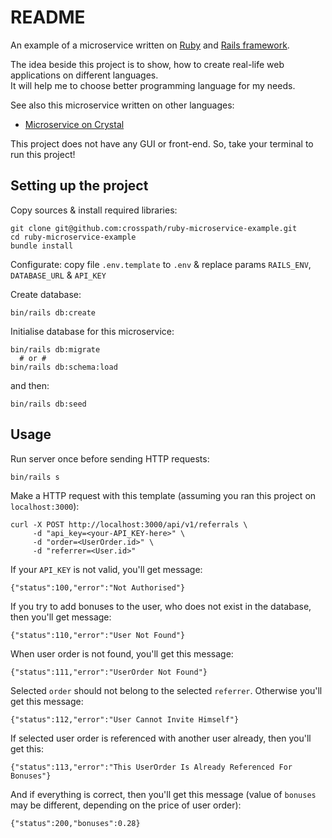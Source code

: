 # README

An example of a microservice written on [Ruby](https://www.ruby-lang.org) and [Rails framework](https://rubyonrails.org/).

The idea beside this project is to show, how to create real-life web applications on different languages.  
It will help me to choose better programming language for my needs.

See also this microservice written on other languages:

* [Microservice on Crystal](https://github.com/crosspath/crystal-microservice-example)

This project does not have any GUI or front-end. So, take your terminal to run this project!

## Setting up the project

Copy sources & install required libraries:

```
git clone git@github.com:crosspath/ruby-microservice-example.git
cd ruby-microservice-example
bundle install
```

Configurate: copy file `.env.template` to `.env` & replace params `RAILS_ENV`, `DATABASE_URL` & `API_KEY`

Create database:

```
bin/rails db:create
```

Initialise database for this microservice:

```
bin/rails db:migrate
  # or #
bin/rails db:schema:load
```

and then:

```
bin/rails db:seed
```

## Usage

Run server once before sending HTTP requests:

```
bin/rails s
```

Make a HTTP request with this template (assuming you ran this project on `localhost:3000`):

```
curl -X POST http://localhost:3000/api/v1/referrals \
     -d "api_key=<your-API_KEY-here>" \
     -d "order=<UserOrder.id>" \
     -d "referrer=<User.id>"
```

If your `API_KEY` is not valid, you'll get message:

    {"status":100,"error":"Not Authorised"}

If you try to add bonuses to the user, who does not exist in the database, then you'll get message:

    {"status":110,"error":"User Not Found"}

When user order is not found, you'll get this message:

    {"status":111,"error":"UserOrder Not Found"}

Selected `order` should not belong to the selected `referrer`. Otherwise you'll get this message:

    {"status":112,"error":"User Cannot Invite Himself"}

If selected user order is referenced with another user already, then you'll get this:

    {"status":113,"error":"This UserOrder Is Already Referenced For Bonuses"}

And if everything is correct, then you'll get this message (value of `bonuses` may be different, depending on the price of user order):

    {"status":200,"bonuses":0.28}
